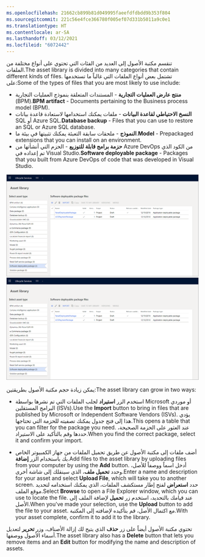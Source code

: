 ```yaml
---
ms.openlocfilehash: 21662cb899b81d049995faeefdfdbdd9b353f804
ms.sourcegitcommit: 221c56e4fce366780f005ef07d331b5011a9c0e1
ms.translationtype: HT
ms.contentlocale: ar-SA
ms.lasthandoff: 03/12/2021
ms.locfileid: "6072442"
---
```


<span data-ttu-id="01e3d-101">تنقسم مكتبة الأصول إلى العديد من الفئات التي تحتوي على أنواع مختلفة من الملفات.</span><span class="sxs-lookup"><span data-stu-id="01e3d-101">The asset library is divided into many categories that contain different kinds of files.</span></span> <span data-ttu-id="01e3d-102">تشتمل بعض أنواع الملفات التي غالباً ما تستخدمها على:</span><span class="sxs-lookup"><span data-stu-id="01e3d-102">Some of the types of files that you are most likely to use include:</span></span>

-   <span data-ttu-id="01e3d-103">**منتج عارض العمليات التجارية** - المستندات المتعلقة بنموذج العمليات التجارية (BPM).</span><span class="sxs-lookup"><span data-stu-id="01e3d-103">**BPM artifact** - Documents pertaining to the Business process model (BPM).</span></span>
-   <span data-ttu-id="01e3d-104">**النسخ الاحتياطي لقاعدة البيانات** - ملفات يمكنك استخدامها لاستعادة قاعدة بيانات SQL أو Azure SQL.</span><span class="sxs-lookup"><span data-stu-id="01e3d-104">**Database backup** - Files that you can use to restore an SQL or Azure SQL database.</span></span>
-   <span data-ttu-id="01e3d-105">**النموذج** - ملحقات سابقة التعبئة يمكنك تثبيتها في بيئة ما.</span><span class="sxs-lookup"><span data-stu-id="01e3d-105">**Model** - Prepackaged extensions that you can install on an    environment.</span></span>
-   <span data-ttu-id="01e3d-106">**حزمة برامج قابلة للتوزيع** - الحزم التي أنشأتها من Azure DevOps من الكود الذي تم إعداده في Visual Studio.</span><span class="sxs-lookup"><span data-stu-id="01e3d-106">**Software deployable package** - Packages that you built from Azure  DevOps of code that was developed in Visual Studio.</span></span>

<span data-ttu-id="01e3d-107">[ ![لقطة شاشة لصفحة مكتبة أصول Lifecycle Services.](../media/asset-1.png) ](../media/asset-1.png#lightbox)</span><span class="sxs-lookup"><span data-stu-id="01e3d-107">[ ![Screenshot of the Lifecycle Services Asset library page.](../media/asset-1.png) ](../media/asset-1.png#lightbox)</span></span>

<span data-ttu-id="01e3d-108">يمكن زيادة حجم مكتبة الأصول بطريقتين:</span><span class="sxs-lookup"><span data-stu-id="01e3d-108">The asset library can grow in two ways:</span></span>

-   <span data-ttu-id="01e3d-109">استخدم الزر **استيراد** لجلب الملفات التي تم نشرها بواسطة Microsoft أو موردي البرامج المستقلين (ISVs).</span><span class="sxs-lookup"><span data-stu-id="01e3d-109">Use the **Import** button to bring in files that are published by Microsoft or Independent Software Vendors (ISVs).</span></span> <span data-ttu-id="01e3d-110">يؤدي هذا إلى فتح جدول يمكنك تصفيته للحزمة التي تحتاجها.</span><span class="sxs-lookup"><span data-stu-id="01e3d-110">This opens a table that you can filter for the package you need.</span></span> <span data-ttu-id="01e3d-111">عند العثور على الحزمة الصحيحة، حددها وقم بالتأكيد على الاستيراد.</span><span class="sxs-lookup"><span data-stu-id="01e3d-111">When you find the correct package, select it and confirm your import.</span></span>

-   <span data-ttu-id="01e3d-112">أضف ملفات إلى مكتبة الأصول عن طريق تحميل الملفات من جهاز الكمبيوتر الخاص بك باستخدام الزر **إضافة**.</span><span class="sxs-lookup"><span data-stu-id="01e3d-112">Add files to the asset library by uploading files from your computer by using the **Add** button.</span></span> <span data-ttu-id="01e3d-113">أدخل اسماً ووصفاً للأصل، وحدد **تحميل ملف**، الذي سينقلك إلى شاشة أخرى.</span><span class="sxs-lookup"><span data-stu-id="01e3d-113">Enter a name and description for your asset and select **Upload File**, which will take you to another screen.</span></span> <span data-ttu-id="01e3d-114">حدد **استعراض** لفتح إطار مستكشف الملفات، الذي يمكنك استخدامه لتحديد موقع الملف.</span><span class="sxs-lookup"><span data-stu-id="01e3d-114">Select **Browse** to open a File Explorer window, which you can use to locate the file.</span></span> <span data-ttu-id="01e3d-115">عند قيامك بالتحديد، استخدم زر **تحميل** لإضافة الملف إلى الأصل.</span><span class="sxs-lookup"><span data-stu-id="01e3d-115">When you've made your  selection, use the **Upload** button to add the file to your asset.</span></span>
    <span data-ttu-id="01e3d-116">مع اكتمال الأصل، قم بتأكيده لإضافته إلى المكتبة.</span><span class="sxs-lookup"><span data-stu-id="01e3d-116">With your asset complete, confirm it to add it to the library.</span></span>

<span data-ttu-id="01e3d-117">تحتوي مكتبة الأصول أيضاً على زر **حذف** الذي يتيح لك إزالة الأصناف، وزر **تحرير** لتعديل أسماء الأصول ووصفها.</span><span class="sxs-lookup"><span data-stu-id="01e3d-117">The asset library also has a **Delete** button that lets you remove items and an **Edit** button for modifying the name and description of assets.</span></span>
